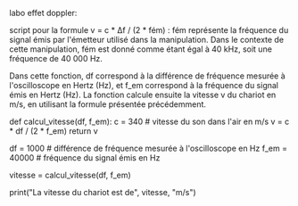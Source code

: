 labo effet doppler:

script pour la formule v = c * ∆f / (2 * fém) :
fém représente la fréquence du signal émis par l'émetteur utilisé dans la manipulation. Dans le contexte de cette manipulation, fém est donné comme étant égal à 40 kHz, soit une fréquence de 40 000 Hz.

Dans cette fonction, df correspond à la différence de fréquence mesurée à l'oscilloscope en Hertz (Hz),
et f_em correspond à la fréquence du signal émis en Hertz (Hz).
La fonction calcule ensuite la vitesse v du chariot en m/s, en utilisant la formule présentée précédemment.

def calcul_vitesse(df, f_em):
    c = 340 # vitesse du son dans l'air en m/s
    v = c * df / (2 * f_em)
    return v

df = 1000 # différence de fréquence mesurée à l'oscilloscope en Hz
f_em = 40000 # fréquence du signal émis en Hz

vitesse = calcul_vitesse(df, f_em)

print("La vitesse du chariot est de", vitesse, "m/s")